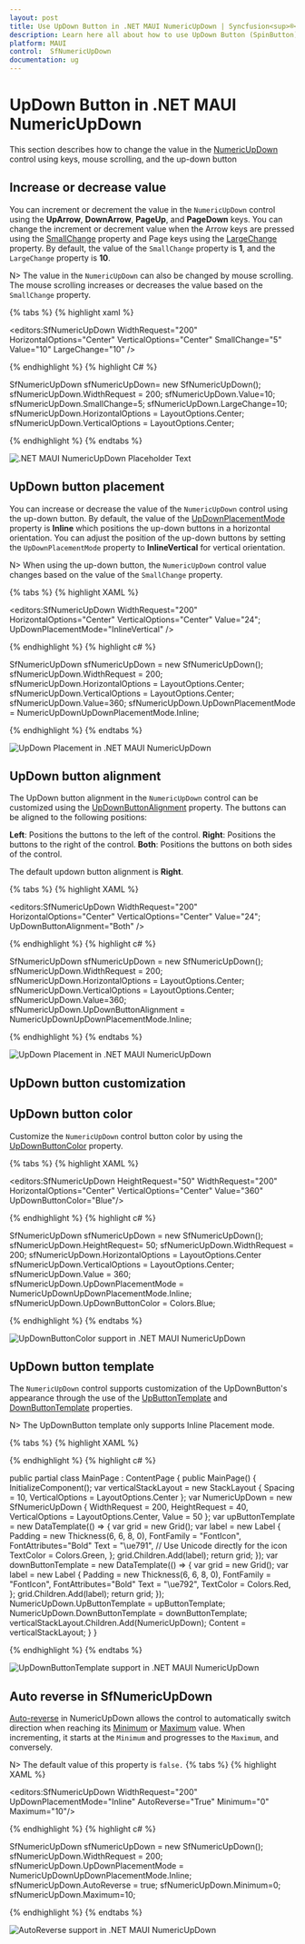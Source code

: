 ```yaml
---
layout: post
title: Use UpDown Button in .NET MAUI NumericUpDown | Syncfusion<sup>®</sup>
description: Learn here all about how to use UpDown Button (SpinButton) in Syncfusion<sup>®</sup> .NET MAUI NumericUpDown (SfNumericUpDown) control and more.
platform: MAUI
control:  SfNumericUpDown
documentation: ug
---
```


# UpDown Button in .NET MAUI NumericUpDown

This section describes how to change the value in the [NumericUpDown](https://help.syncfusion.com/cr/maui-toolkit/Syncfusion.Maui.Toolkit.NumericUpDown.SfNumericUpDown.html) control using keys, mouse scrolling, and the up-down button

## Increase or decrease value

You can increment or decrement the value in the `NumericUpDown` control using the **UpArrow**, **DownArrow**, **PageUp**, and **PageDown** keys. You can change the increment or decrement value when the Arrow keys are pressed using the [SmallChange](https://help.syncfusion.com/cr/maui-toolkit/Syncfusion.Maui.Toolkit.NumericUpDown.SfNumericUpDown.html#Syncfusion_Maui_Toolkit_NumericUpDown_SfNumericUpDown_SmallChange) property and Page keys using the [LargeChange](https://help.syncfusion.com/cr/maui-toolkit/Syncfusion.Maui.Toolkit.NumericUpDown.SfNumericUpDown.html#Syncfusion_Maui_Toolkit_NumericUpDown_SfNumericUpDown_Large) property. By default, the value of the `SmallChange` property is **1**, and the `LargeChange` property is **10**. 

N> The value in the `NumericUpDown` can also be changed by mouse scrolling. The mouse scrolling increases or decreases the value based on the `SmallChange` property.

{% tabs %}
{% highlight xaml %}

<editors:SfNumericUpDown WidthRequest="200" 
                         HorizontalOptions="Center"
                         VerticalOptions="Center" 
                         SmallChange="5"
                         Value="10"
                         LargeChange="10" />

{% endhighlight %}
{% highlight C# %}

SfNumericUpDown sfNumericUpDown= new SfNumericUpDown();
sfNumericUpDown.WidthRequest = 200;
sfNumericUpDown.Value=10;
sfNumericUpDown.SmallChange=5;
sfNumericUpDown.LargeChange=10;
sfNumericUpDown.HorizontalOptions = LayoutOptions.Center;
sfNumericUpDown.VerticalOptions = LayoutOptions.Center;

{% endhighlight %}
{% endtabs %}

![.NET MAUI NumericUpDown Placeholder Text](UpDownButton_images/valuechange-bykeys.gif)

## UpDown button placement

You can increase or decrease the value of the `NumericUpDown` control using the up-down button. By default, the value of the [UpDownPlacementMode](https://help.syncfusion.com/cr/maui-toolkit/Syncfusion.Maui.Toolkit.NumericUpDown.SfNumericUpDown.html#Syncfusion_Maui_Toolkit_NumericUpDown_SfNumericUpDown_UpDownPlacementMode) property is **Inline** which positions the up-down buttons in a horizontal orientation. You can adjust the position of the up-down buttons by setting the `UpDownPlacementMode` property to **InlineVertical** for vertical orientation.

N> When using the up-down button, the `NumericUpDown` control value changes based on the value of the `SmallChange` property.

{% tabs %}
{% highlight XAML %}

<editors:SfNumericUpDown WidthRequest="200"
                         HorizontalOptions="Center"
                         VerticalOptions="Center"
                         Value="24";
                         UpDownPlacementMode="InlineVertical" />
                     
{% endhighlight %}
{% highlight c# %}

SfNumericUpDown sfNumericUpDown = new SfNumericUpDown();
sfNumericUpDown.WidthRequest = 200;
sfNumericUpDown.HorizontalOptions = LayoutOptions.Center;
sfNumericUpDown.VerticalOptions = LayoutOptions.Center;
sfNumericUpDown.Value=360;
sfNumericUpDown.UpDownPlacementMode = NumericUpDownUpDownPlacementMode.Inline;

{% endhighlight %}
{% endtabs %}

![UpDown Placement in .NET MAUI NumericUpDown](UpDownButton_images/UpDownButtonPlacement.png)

## UpDown button alignment

The UpDown button alignment in the `NumericUpDown` control can be customized using the [UpDownButtonAlignment](https://help.syncfusion.com/cr/maui-toolkit/Syncfusion.Maui.Toolkit.NumericUpDown.SfNumericUpDown.html#Syncfusion_Maui_Toolkit_NumericUpDown_SfNumericUpDown_UpDownButtonAlignment) property. The buttons can be aligned to the following positions:

**Left**: Positions the buttons to the left of the control. 
**Right**: Positions the buttons to the right of the control. 
**Both**: Positions the buttons on both sides of the control. 

The default updown button alignment is **Right**.

{% tabs %}
{% highlight XAML %}

<editors:SfNumericUpDown WidthRequest="200"
                         HorizontalOptions="Center"
                         VerticalOptions="Center"
                         Value="24";
                         UpDownButtonAlignment="Both" />
                     
{% endhighlight %}
{% highlight c# %}

SfNumericUpDown sfNumericUpDown = new SfNumericUpDown();
sfNumericUpDown.WidthRequest = 200;
sfNumericUpDown.HorizontalOptions = LayoutOptions.Center;
sfNumericUpDown.VerticalOptions = LayoutOptions.Center;
sfNumericUpDown.Value=360;
sfNumericUpDown.UpDownButtonAlignment = NumericUpDownUpDownPlacementMode.Inline;

{% endhighlight %}
{% endtabs %}

![UpDown Placement in .NET MAUI NumericUpDown](UpDownButton_images/upDownButtonAlignment.png)

## UpDown button customization

## UpDown button color

Customize the `NumericUpDown` control button color by using the [UpDownButtonColor](https://help.syncfusion.com/cr/maui-toolkit/Syncfusion.Maui.Toolkit.NumericUpDown.SfNumericUpDown.html#Syncfusion_Maui_Toolkit_NumericUpDown_SfNumericUpDown_UpDownButtonColor) property.

{% tabs %}
{% highlight XAML %}

<editors:SfNumericUpDown HeightRequest="50"
                         WidthRequest="200"
                         HorizontalOptions="Center"
                         VerticalOptions="Center"
                         Value="360"
                         UpDownButtonColor="Blue"/>
                     
{% endhighlight %}
{% highlight c# %}

SfNumericUpDown sfNumericUpDown = new SfNumericUpDown();
sfNumericUpDown.HeightRequest= 50;
sfNumericUpDown.WidthRequest = 200;
sfNumericUpDown.HorizontalOptions = LayoutOptions.Center
sfNumericUpDown.VerticalOptions = LayoutOptions.Center;
sfNumericUpDown.Value = 360;
sfNumericUpDown.UpDownPlacementMode = NumericUpDownUpDownPlacementMode.Inline;
sfNumericUpDown.UpDownButtonColor = Colors.Blue;

{% endhighlight %}
{% endtabs %}

![UpDownButtonColor support in .NET MAUI NumericUpDown](UpDownButton_images/UpDownButtonColor.png)

## UpDown button template

The `NumericUpDown` control supports customization of the UpDownButton's appearance through the use of the [UpButtonTemplate](https://help.syncfusion.com/cr/maui-toolkit/Syncfusion.Maui.Toolkit.NumericUpDown.SfNumericUpDown.html#Syncfusion_Maui_Toolkit_NumericUpDown_SfNumericUpDown_UpButtonTemplate) and [DownButtonTemplate](https://help.syncfusion.com/cr/maui-toolkit/Syncfusion.Maui.Toolkit.NumericUpDown.SfNumericUpDown.html#Syncfusion_Maui_Toolkit_NumericUpDown_SfNumericUpDown_DownButtonTemplate) properties.

N> The UpDownButton template only supports Inline Placement mode.

{% tabs %}
{% highlight XAML %}

<VerticalStackLayout Spacing="10" VerticalOptions="Center">
    <editors:SfNumericUpDown x:Name="NumericUpDown"
                             WidthRequest="200"
                             HeightRequest="40" 
                             VerticalOptions="Center"
                             Value="50">
        <editors:SfNumericUpDown.UpButtonTemplate>
            <DataTemplate>
                <Grid>
                    <Label  Text="&#8593;" 
                            FontFamily="FontIcon"  
                            FontAttributes="Bold" 
                            Padding="6,6,8,0" 
                            TextColor="Green" />
                </Grid>
            </DataTemplate>
        </editors:SfNumericUpDown.UpButtonTemplate>
        <editors:SfNumericUpDown.DownButtonTemplate>
            <DataTemplate>
                <Grid>
                    <Label  Text="&#8595;" 
                            FontFamily="FontIcon"  
                            FontAttributes="Bold" 
                            Padding="6,6,8,0" 
                            TextColor="Red" />
                </Grid>
            </DataTemplate>
        </editors:SfNumericUpDown.DownButtonTemplate>
    </editors:SfNumericUpDown>
</VerticalStackLayout>
                     
{% endhighlight %}
{% highlight c# %}

 public partial class MainPage : ContentPage
 {
     public MainPage()
     {
         InitializeComponent();
         var verticalStackLayout = new StackLayout
         {
             Spacing = 10,
             VerticalOptions = LayoutOptions.Center
         };
         var NumericUpDown = new SfNumericUpDown
         {
             WidthRequest = 200,
             HeightRequest = 40,
             VerticalOptions = LayoutOptions.Center,
             Value = 50
         };
         var upButtonTemplate = new DataTemplate(() =>
         {
             var grid = new Grid();
             var label = new Label
             {
                 Padding = new Thickness(6, 6, 8, 0),
                 FontFamily = "FontIcon",
                 FontAttributes="Bold" 
                 Text = "\ue791", // Use Unicode directly for the icon
                 TextColor = Colors.Green,
             };
             grid.Children.Add(label);
             return grid;
         });
         var downButtonTemplate = new DataTemplate(() =>
         {
             var grid = new Grid();
             var label = new Label
             {
                 Padding = new Thickness(6, 6, 8, 0),
                 FontFamily = "FontIcon",
                 FontAttributes="Bold" 
                 Text = "\ue792",
                 TextColor = Colors.Red,
             };
             grid.Children.Add(label);
             return grid;
         });
         NumericUpDown.UpButtonTemplate = upButtonTemplate;
         NumericUpDown.DownButtonTemplate = downButtonTemplate;
         verticalStackLayout.Children.Add(NumericUpDown);
         Content = verticalStackLayout;
     }
 }

{% endhighlight %}
{% endtabs %}

![UpDownButtonTemplate support in .NET MAUI NumericUpDown](UpDownButton_images/UpDownButtonTemplate.png)

## Auto reverse in SfNumericUpDown

[Auto-reverse](https://help.syncfusion.com/cr/maui-toolkit/Syncfusion.Maui.Toolkit.NumericUpDown.SfNumericUpDown.html#Syncfusion_Maui_Toolkit_NumericUpDown_SfNumericUpDown_AutoReverse) in NumericUpDown allows the control to automatically switch direction when reaching its [Minimum](https://help.syncfusion.com/cr/maui-toolkit/Syncfusion.Maui.Toolkit.NumericEntry.SfNumericEntry.html#Syncfusion_Maui_Toolkit_NumericEntry_SfNumericEntry_Minimum) or [Maximum](https://help.syncfusion.com/cr/maui-toolkit/Syncfusion.Maui.Toolkit.NumericEntry.SfNumericEntry.html#Syncfusion_Maui_Toolkit_NumericEntry_SfNumericEntry_Maximum) value. When incrementing, it starts at the `Minimum` and progresses to the `Maximum`, and conversely.

N> The default value of this property is `false.`
{% tabs %}
{% highlight XAML %}

<editors:SfNumericUpDown WidthRequest="200"
                        UpDownPlacementMode="Inline"
                        AutoReverse="True"
                        Minimum="0"
                        Maximum="10"/>
                        
                     
{% endhighlight %}
{% highlight c# %}

SfNumericUpDown sfNumericUpDown = new SfNumericUpDown();
sfNumericUpDown.WidthRequest = 200;
sfNumericUpDown.UpDownPlacementMode = NumericUpDownUpDownPlacementMode.Inline;
sfNumericUpDown.AutoReverse = true;
sfNumericUpDown.Minimum=0;
sfNumericUpDown.Maximum=10;

{% endhighlight %}
{% endtabs %}

![AutoReverse support in .NET MAUI NumericUpDown](UpDownButton_images/AutoReverseSupport.gif)

